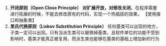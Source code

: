 1. **开闭原则（Open Close Principle）**
	**对扩展开放，对修改关闭**。在程序需要进行拓展的时候，不能去修改原有的代码，实现一个热插拔的效果。 【使用接口和抽象类】
2. **里氏代换原则（Liskov Substitution Principle）**
	任何基类可以出现的地方，子类一定可以出现。只有当派生类可以替换掉基类，且软件单位的功能不受到影响时，基类才能真正被复用，而派生类也能够在基类的基础上增加新的行为